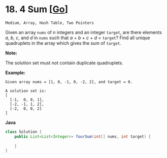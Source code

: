 # 18. 4 Sum [[Go](https://github.com/Apollo4634/LeetCode/tree/master/src/array/solution/FourSum.java)]

```Medium, Array, Hash Table, Two Pointers```

Given an array `nums` of *n* integers and an integer `target`, are there elements *a*, *b*, *c*, and *d* in `nums` such that *a* + *b* + *c* + *d* = `target`? Find all unique quadruplets in the array which gives the sum of `target`.

**Note:**

The solution set must not contain duplicate quadruplets.

**Example:**

```
Given array nums = [1, 0, -1, 0, -2, 2], and target = 0.

A solution set is:
[
  [-1,  0, 0, 1],
  [-2, -1, 1, 2],
  [-2,  0, 0, 2]
]
```

**Java**

```java
class Solution {
    public List<List<Integer>> fourSum(int[] nums, int target) {
        
    }
}
```